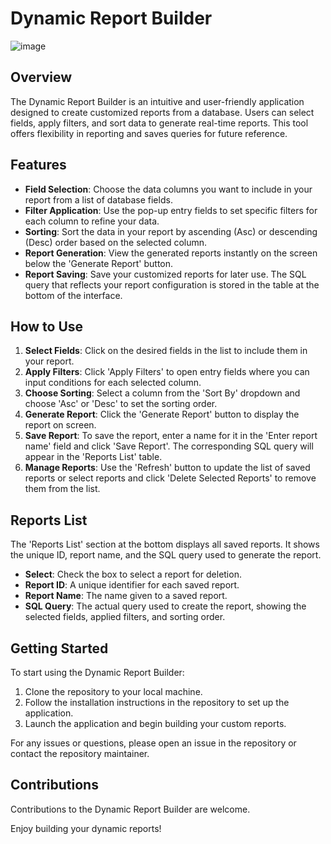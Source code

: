 
# Dynamic Report Builder
![image](https://github.com/JuliusShade/Boutique-Interactive/assets/107821996/f331a0c9-addc-4418-990a-62067baeabe5)

## Overview

The Dynamic Report Builder is an intuitive and user-friendly application designed to create customized reports from a database. Users can select fields, apply filters, and sort data to generate real-time reports. This tool offers flexibility in reporting and saves queries for future reference.

## Features

- **Field Selection**: Choose the data columns you want to include in your report from a list of database fields.
- **Filter Application**: Use the pop-up entry fields to set specific filters for each column to refine your data.
- **Sorting**: Sort the data in your report by ascending (Asc) or descending (Desc) order based on the selected column.
- **Report Generation**: View the generated reports instantly on the screen below the 'Generate Report' button.
- **Report Saving**: Save your customized reports for later use. The SQL query that reflects your report configuration is stored in the table at the bottom of the interface.

## How to Use

1. **Select Fields**: Click on the desired fields in the list to include them in your report.
2. **Apply Filters**: Click 'Apply Filters' to open entry fields where you can input conditions for each selected column.
3. **Choose Sorting**: Select a column from the 'Sort By' dropdown and choose 'Asc' or 'Desc' to set the sorting order.
4. **Generate Report**: Click the 'Generate Report' button to display the report on screen.
5. **Save Report**: To save the report, enter a name for it in the 'Enter report name' field and click 'Save Report'. The corresponding SQL query will appear in the 'Reports List' table.
6. **Manage Reports**: Use the 'Refresh' button to update the list of saved reports or select reports and click 'Delete Selected Reports' to remove them from the list.

## Reports List

The 'Reports List' section at the bottom displays all saved reports. It shows the unique ID, report name, and the SQL query used to generate the report.

- **Select**: Check the box to select a report for deletion.
- **Report ID**: A unique identifier for each saved report.
- **Report Name**: The name given to a saved report.
- **SQL Query**: The actual query used to create the report, showing the selected fields, applied filters, and sorting order.

## Getting Started

To start using the Dynamic Report Builder:

1. Clone the repository to your local machine.
2. Follow the installation instructions in the repository to set up the application.
3. Launch the application and begin building your custom reports.

For any issues or questions, please open an issue in the repository or contact the repository maintainer.

## Contributions

Contributions to the Dynamic Report Builder are welcome.

Enjoy building your dynamic reports!
